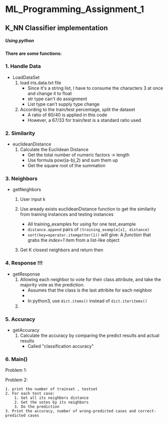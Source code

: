 # ML_Programming_Assignment_1
## K_NN Classifier implementation 
##### Using python
#### There are some functions:
### 1. Handle Data
* LoadDataSet
    1. load iris.data.txt file 
        * Since it's a string list, I have to consume the characters 3 at once and change it to float
        * str type can't do assignment
        * List type can't supply type change
    2. According to the train/test percentage, split the dataset 
        * A ratio of 60/40 is applied in this code 
        * However, a 67/33 for train/test is a standard ratio used
### 2. Similarity
* euclideanDistance
    1. Calculate the Euclidean Distance
        * Get the total number of numeric factors -> length
        * Use formula pow((a-b),2) and sum them up
        * Get the square root of the summation

### 3. Neighbors
* getNeighbors
    1. User input k
    2. Use aready exists euclideanDistance function to get the similarity from training instances and testing instances
        * All training_examples for using for one test_example
        * `distance.append` pairs of `(training_example[x], distance)`
        * `sort(key=operator.itemgetter(1))` will give: 
        A *function* that grabs the *index=1* item from a list-like object
        
    3. Get K closest neighbors and return then


### **4. Response** !!!
* getResponse
    1.  Allowing each neighbor to vote for their class attribute, and take the majority vote as the prediction.
        * Assumes that the class is the last attribite for each neighbor
        * 
        * In python3, use `dict.items()` instead of `dict.iteritems()`
    2. 

### 5. Accuracy
* getAccuracy
    1. Calculate the accuracy by comparing the predict results and actual results
        * Called "classification accuracy"
           
### 6. Main()
Problem 1:

 
Problem 2:

    1. print the number of trainset , testset 
    2. For each test case:
        1. Get all its neighbors distance
        2. Get the votes by its neighbors
        3. Do the prediction 
    3. Print the accuracy, number of wrong-predicted cases and correct-predicted cases